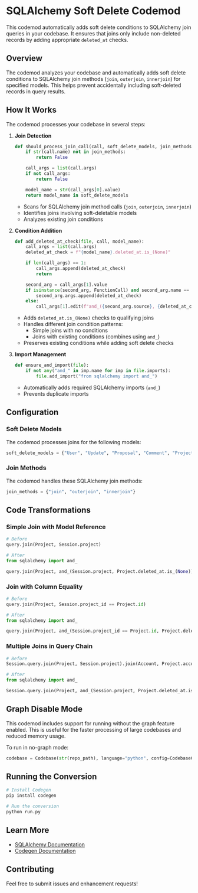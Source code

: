 # SQLAlchemy Soft Delete Codemod

This codemod automatically adds soft delete conditions to SQLAlchemy join queries in your codebase. It ensures that joins only include non-deleted records by adding appropriate `deleted_at` checks.

## Overview

The codemod analyzes your codebase and automatically adds soft delete conditions to SQLAlchemy join methods (`join`, `outerjoin`, `innerjoin`) for specified models. This helps prevent accidentally including soft-deleted records in query results.

## How It Works

The codemod processes your codebase in several steps:

1. **Join Detection**

   ```python
   def should_process_join_call(call, soft_delete_models, join_methods):
       if str(call.name) not in join_methods:
           return False

       call_args = list(call.args)
       if not call_args:
           return False

       model_name = str(call_args[0].value)
       return model_name in soft_delete_models
   ```

   - Scans for SQLAlchemy join method calls (`join`, `outerjoin`, `innerjoin`)
   - Identifies joins involving soft-deletable models
   - Analyzes existing join conditions

1. **Condition Addition**

   ```python
   def add_deleted_at_check(file, call, model_name):
       call_args = list(call.args)
       deleted_at_check = f"{model_name}.deleted_at.is_(None)"

       if len(call_args) == 1:
           call_args.append(deleted_at_check)
           return

       second_arg = call_args[1].value
       if isinstance(second_arg, FunctionCall) and second_arg.name == "and_":
           second_arg.args.append(deleted_at_check)
       else:
           call_args[1].edit(f"and_({second_arg.source}, {deleted_at_check})")
   ```

   - Adds `deleted_at.is_(None)` checks to qualifying joins
   - Handles different join condition patterns:
     - Simple joins with no conditions
     - Joins with existing conditions (combines using `and_`)
   - Preserves existing conditions while adding soft delete checks

1. **Import Management**

   ```python
   def ensure_and_import(file):
       if not any("and_" in imp.name for imp in file.imports):
           file.add_import("from sqlalchemy import and_")
   ```

   - Automatically adds required SQLAlchemy imports (`and_`)
   - Prevents duplicate imports

## Configuration

### Soft Delete Models

The codemod processes joins for the following models:

```python
soft_delete_models = {"User", "Update", "Proposal", "Comment", "Project", "Team", "SavedSession"}
```

### Join Methods

The codemod handles these SQLAlchemy join methods:

```python
join_methods = {"join", "outerjoin", "innerjoin"}
```

## Code Transformations

### Simple Join with Model Reference

```python
# Before
query.join(Project, Session.project)

# After
from sqlalchemy import and_

query.join(Project, and_(Session.project, Project.deleted_at.is_(None)))
```

### Join with Column Equality

```python
# Before
query.join(Project, Session.project_id == Project.id)

# After
from sqlalchemy import and_

query.join(Project, and_(Session.project_id == Project.id, Project.deleted_at.is_(None)))
```

### Multiple Joins in Query Chain

```python
# Before
Session.query.join(Project, Session.project).join(Account, Project.account).outerjoin(Proposal, Session.proposal)

# After
from sqlalchemy import and_

Session.query.join(Project, and_(Session.project, Project.deleted_at.is_(None))).join(Account, Project.account).outerjoin(Proposal, and_(Session.proposal, Proposal.deleted_at.is_(None)))
```

## Graph Disable Mode

This codemod includes support for running without the graph feature enabled. This is useful for the faster processing of large codebases and reduced memory usage.

To run in no-graph mode:

```python
codebase = Codebase(str(repo_path), language="python", config=CodebaseConfig(disable_graph=True))
```

## Running the Conversion

```bash
# Install Codegen
pip install codegen

# Run the conversion
python run.py
```

## Learn More

- [SQLAlchemy Documentation](https://docs.sqlalchemy.org/en/20/)
- [Codegen Documentation](https://docs.codegen.com)

## Contributing

Feel free to submit issues and enhancement requests!
